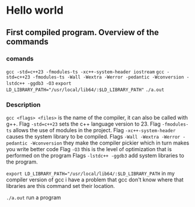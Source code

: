 # Hello world

## First compiled program. Overview of the commands

### comands
`gcc -std=c++23 -fmodules-ts -xc++-system-header iostream`
`gcc -std=c++23 -fmodules-ts -Wall -Wextra -Werror -pedantic -Wconversion -lstdc++ -ggdb3 -O3`
`export LD_LIBRARY_PATH="/usr/local/lib64/:$LD_LIBRARY_PATH"`
`./a.out`

### Description

`gcc <flags> <files>` is the name of the compiler, it can also be called with g++.
Flag `-std=c++23` sets the c++ language version to 23.
Flag `-fmodules-ts` allows the use of modules in the project.
Flag `-xc++-system-header` causes the system library to be compiled.
Flags `-Wall -Wextra -Werror -pedantic -Wconversion` they make the compiler pickier which in turn makes you write better code
Flag `-O3` this is the level of optimization that is performed on the program
Flags `-lstdc++ -ggdb3` add system libraries to the program.

`export LD_LIBRARY_PATH="/usr/local/lib64/:$LD_LIBRARY_PATH` in my compiler version of gcc i have a problem that gcc don't know where that libraries are this command set their location.

`./a.out` run a program